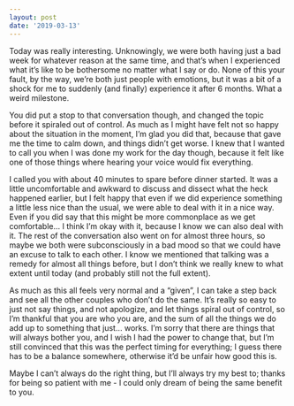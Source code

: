```yaml
---
layout: post
date: '2019-03-13'
---
```


Today was really interesting. Unknowingly, we were both having just a bad week for whatever reason at the same time, and that’s when I experienced what it’s like to be bothersome no matter what I say or do. None of this your fault, by the way, we’re both just people with emotions, but it was a bit of a shock for me to suddenly (and finally) experience it after 6 months. What a weird milestone.

You did put a stop to that conversation though, and changed the topic before it spiraled out of control. As much as I might have felt not so happy about the situation in the moment, I’m glad you did that, because that gave me the time to calm down, and things didn’t get worse. I knew that I wanted to call you when I was done my work for the day though, because it felt like one of those things where hearing your voice would fix everything.

I called you with about 40 minutes to spare before dinner started. It was a little uncomfortable and awkward to discuss and dissect what the heck happened earlier, but I felt happy that even if we did experience something a little less nice than the usual, we were able to deal with it in a nice way. Even if you did say that this might be more commonplace as we get comfortable… I think I’m okay with it, because I know we can also deal with it. The rest of the conversation also went on for almost three hours, so maybe we both were subconsciously in a bad mood so that we could have an excuse to talk to each other. I know we mentioned that talking was a remedy for almost all things before, but I don’t think we really knew to what extent until today (and probably still not the full extent).

As much as this all feels very normal and a “given”, I can take a step back and see all the other couples who don’t do the same. It’s really so easy to just not say things, and not apologize, and let things spiral out of control, so I’m thankful that you are who you are, and the sum of all the things we do add up to something that just… works. I’m sorry that there are things that will always bother you, and I wish I had the power to change that, but I’m still convinced that this was the perfect timing for everything; I guess there has to be a balance somewhere, otherwise it’d be unfair how good this is.

Maybe I can’t always do the right thing, but I’ll always try my best to; thanks for being so patient with me - I could only dream of being the same benefit to you.